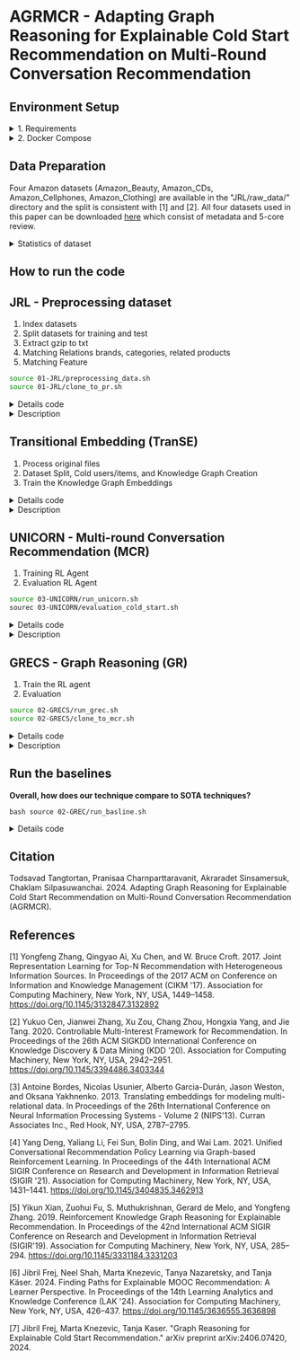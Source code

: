 # AGRMCR - Adapting Graph Reasoning for Explainable Cold Start Recommendation on Multi-Round Conversation Recommendation

## Environment Setup 
<details>
<summary> 1. Requirements </summary>

```bash
pip install -r requirements.txt
```

</details>

<details>
<summary> 2. Docker Compose </summary>

For those who prefer containerization, Docker offers an isolated and consistent environment. Ensure Docker is installed on your system by following the [official Docker installation guide](https://docs.docker.com/get-docker/).

1. **Start the Application with Docker Compose:**
    ```bash
    docker compose up -d 
    ```
    If you've made changes and want them to reflect, append `--build` to the command above.
2. **Stopping the Application:**
   To stop and remove all running containers, execute:
   ```bash
   docker-compose down
   ```
</details>

## Data Preparation
Four Amazon datasets (Amazon_Beauty, Amazon_CDs, Amazon_Cellphones, Amazon_Clothing) are available in the "JRL/raw_data/" directory and the split is consistent with [1] and [2]. All four datasets used in this paper can be downloaded [here](https://cseweb.ucsd.edu/~jmcauley/datasets/amazon/links.html) which consist of metadata and 5-core review.

<details>

<summary> Statistics of dataset</summary>

### Summary statistics of datasets.

### Entity Statistics for E-commerce Datasets

|                | **CDs** | **Cloth.** | **Cell.** | **Beauty** |
|----------------|---------|------------|-----------|------------|
| **#Entities**  |         |            |           |            |
| User           | 75k     | 39k        | 27k       | 22k        |
| Product        | 64k     | 23k        | 10k       | 12k        |
| Word           | 202k    | 21k        | 22k       | 22k        |
| Brand          | 1.4k    | 1.1k       | 955       | 2k         |
| Category       | 770     | 1.1k       | 206       | 248        |

### Relation Statistics for E-commerce Datasets

|                                      | **CDs** | **Cloth.** | **Cell.** | **Beauty** |
|--------------------------------------|---------|------------|-----------|------------|
| **#Relations**                       |         |            |           |            |
| User $\xrightarrow{\text{purchase}}$ Product               | 1.1M    | 278k       | 194k      | 198k       |
| User $\xrightarrow{\text{mention}}$ Word                   | 191M    | 17M        | 18M       | 18M        |
| User $\xrightarrow{\text{like}}$ Brand | 192k    | 60k        | 90k       | 132k       |
| User $\xrightarrow{\text{dislike}}$ Brand | 192k    | 60k        | 90k       | 132k       |
| User $\xrightarrow{\text{interested in}}$ Category | 2.0M    | 949k       | 288k      | 354k       |
| Product $\xrightarrow{\text{described by}}$ Word          | 191M    | 17M        | 18M       | 18M        |
| Product $\xrightarrow{\text{belong to}}$ Category | 466k    | 154k       | 36k       | 49k        |
| Product $\xrightarrow{\text{produced by}}$ Brand | 64k     | 23k        | 10k       | 12k        |
| Product $\xrightarrow{\text{also bought}}$ Product        | 3.6M    | 1.4M       | 590k      | 891k       |
| Product $\xrightarrow{\text{also viewed}}$ Product        | 78k     | 147k       | 22k       | 155k       |
| Product $\xrightarrow{\text{bought together}}$ Product    | 78k     | 28k        | 12k       | 14k        |

### Entities and Relations 
| Head | Relation           | Tail                 |
|------|--------------------|----------------------|
| USER | INTERACT           | ITEM                 |
| USER | MENTION            | WORD                 |
| USER | LIKE**             | BRAND                |
| USER | INTERESTED_IN**    | CATEGORY             |
| ITEM | DESCRIBED_BY       | WORD                 |
| ITEM | BELONG_TO**        | CATEGORY (FEATURE)   |
| ITEM | PRODUCED_BY**      | BRAND (FEATURE)      |
| ITEM | ALSO_BUY           | ITEM                 |
| ITEM | ALSO_VIEW          | ITEM                 |
| ITEM | BOUGHT_TOGETHER    | ITEM                 |

** denoted it used to integrate cold users or cold items into the KG.

</details>

## How to run the code
## JRL - Preprocessing dataset

1. Index datasets 
2. Split datasets for training and test 
3. Extract gzip to txt
4. Matching Relations brands, categories, related products
5. Matching Feature

```bash
source 01-JRL/preprocessing_data.sh
source 01-JRL/clone_to_pr.sh
```

<details>
<summary> Details code </summary>

```bash
```

</details>


<details>
<summary> Description </summary>

### STEP 1 : Index datasets (Entity) 
`index_and_filter_review_file.py `

This script processes the review data to generate various entity files.
#### Generated Files:
- `vocab.txt`       : Contains a list of unique words from the reviews.
- `user.txt`        : Contains a list of unique user IDs.
- `product.txt`     : Contains a list of unique product IDs.
- `review_text.txt` : Contains the text of the reviews.
- `review_u_p.txt`  : Maps reviews to users and products.
- `review_id.txt`   : Contains unique review IDs.
- `train.txt`       : 
- `test.txt`        :
- `validation.txt`  :

### STEP 2 : Split datasets for training and test 
`split_train_test.py`

### STEP 3 : Extract gzip to txt 
`gzip -d *.txt.gz`

### STEP 4 : Matching Relations
`match_cate_brand_related.py`

This script processes the data to generate relation files, which describe various relationships between entities such as products, brands, and categories.
#### Generated Files:
- `also_bought_p_p.txt`: Contains pairs of products that are often bought together.
- `also_view_p_p.txt`: Contains pairs of products that are often viewed together.
- `bought_together_p_p.txt`: Contains pairs of products that are frequently bought together.
- `brand_p_b.txt`: Maps products to their respective brands.
- `category_p_c.txt`: Maps products to their respective categories.
- `brand.txt`: Contains a list of unique brands.
- `category.txt`: Contains a list of unique categories.
- `related_product.txt` : Contains a list of unique related_product product IDs.

### STEP 5 : Clone preprocessed dataset to Path Reasoning 

</details>

## Transitional Embedding (TranSE)

1. Process original files
2. Dataset Split, Cold users/items, and Knowledge Graph Creation
3. Train the Knowledge Graph Embeddings

<details>
<summary> Details code </summary>

```bash
```

</details>

<details>
<summary> Description </summary>

</details>



## UNICORN - Multi-round Conversation Recommendation (MCR)
1. Training RL Agent
2. Evaluation RL Agent

```bash
source 03-UNICORN/run_unicorn.sh
sourec 03-UNICORN/evaluation_cold_start.sh
```

<details>

<summary>Details code</summary>

```bash
```

</details>

<details>
<summary> Description </summary>

### STEP 1 : Training RL Agent `RL_model.py`

This script will train RL policy network. Given $p_0$, the agent will decide which items to recommend.

### STEP 2 : Evaluation RL Agent`evaluate.py`

This script will evaluate RL policy network. Given $p_0$, the agent will decide which items to recommend

</details>

## GRECS - Graph Reasoning (GR)

1. Train the RL agent
2. Evaluation

```bash
source 02-GRECS/run_grec.sh
source 02-GRECS/clone_to_mcr.sh
```
<details> 
<summary>Details code</summary>
```bash
```
</details>

<details>
<summary>Description</summary>

### STEP 1 : Preprocessing `preprocess/domain.py`

This script processes the review data to generate various entity files.
#### Generated Files:
- `like_u_b.txt`            :
- `like_u_b_rating.txt`     :
- `dislike_u_b_rating.txt`  :
- `mentioned_by_u_w.txt`    :
- `described_as_p_w.txt`    : 
- `purchases.txt`           :
- `interested_in_u_c.txt`   :

### STEP 2 : Make dataset `make_dataset.py`

This script processes the purchase.txt to generate pair(user,item) of train/test/validation.txt
#### Generated Files:
- `cold_start_users.json`   :
- `cold_start_items.json`   :
- `train_dataset.pkl`       :
- `test_dataset.pkl`        :
- `valiation_dataset.pkl`   :
- `train_kg.pkl`            :
- `test_kg.pkl`             :
- `validation_kg.pkl`       :
- `train_label.pkl`         :
- `test_label.pkl`          :
- `validation_label.pkl`    :

### STEP 3 : Transitional Embedding (TransE) [3] `train_transe_model.py`
#### Generated Files:
- `train_transe_model/transe_model_sd_epoch_{}.ckpt` : original embedded
- `train_transe_model.pkl` : null/avg translation train embedded
- `test_transe_model.pkl` : null/avg translation test embedded
- `validation_transe_embed.pkl` : null/avg translation valid embedded

### STEP 4 : Clone transE embedding to Multi-round conversation

### STEP 5 : Train RL agent `train_agent.py`
#### Generated Files:

### STEP 6 : Evaluation RL agent `test_agent.py`
#### Generated Files:

</details>

<!-- ## Methodology

1. Construct New user preferred (NUP) in the form of graph.
2. Initializing NUP embeddings for Users/Items by translation
3. Extracting Existing User embeddings
4. Similarity
5. Generate Path Reasoning
6. Trim


<details>
<summary>Translation</summary>

**How can we best initialize the embedding of new user by utilizing other similar users?**

#### Average Translations
While the agent can navigate the Knowledge Graph (KG) from a cold user (or to a cold item) via their integration in the KG, it needs meaningful embeddings in its state representation to take an action that will lead to a relevant recommendation. To this end, [7] propose to calculate the embedding for a new entity by using the `average translations` from its related entities:

$$
\boldsymbol{e} = \sum_{(r', e'_t) \in \mathcal{G}_{e}} \left(\boldsymbol{e'_t} - \boldsymbol{r'}\right)/|\mathcal{G}_{e}|
$$

where $\mathcal{G}_{e}$ is the subset of all triplets in $\mathcal{G}$ whose head entity is $e$. This choice is motivated by the KG embeddings being trained using a translation method as described below:

$$
f(e_h, e_t | r) = <\boldsymbol{e_h} + \boldsymbol{r}, \boldsymbol{e_t}> + b_{e_t}
$$

where $\boldsymbol{e_h}, \boldsymbol{r}, \boldsymbol{e_t}$ are the embeddings of $e_h, r$ and $e_t$ respectively and $b_{e_t}$ is the bias of $e_t$.

#### Positive/Negative Translations
Given pairs $(r', e'_t)$ where $r$ could be actions like "purchase", "mention", "interested", "like", or negative actions like "don't like", "don't interested", and $e_t$ could be associated items, categories, or brands, it compute a weighted average of these pairs.

Let's denote the weight of each pair $(r', e'_t)$ as $w_{r', e'_t}$. If $w_{r', e'_t} = 1$ for `positive pairs` and $-1$ for `negative pairs`, the modified equation could be:

$$ \boldsymbol{e} = \frac{\sum_{(r', e'_t) \in \mathcal{G}_{e}} w_{r', e'_t} \cdot (\boldsymbol{e'_t} - \boldsymbol{r'})}{|\mathcal{G}_{e}|} $$
Where
- $ \mathcal{G}_{e}$ is still the set of pairs $(r, e_t)$.
- $ \boldsymbol{e_t} $ represents the vector associated with $e_t$.
- $ \boldsymbol{r} $ represents the vector associated with $r$.
- $ w_{r, e_t} $ is the weight assigned to each pair, where $ w_{r, e_t} = 1 $ for positive pairs like (purchase, item), (mention, item), etc.
- $ w_{r, e_t} = -1 $ for negative pairs like (disike, brand), (disinterested, category).

This modification allows you to adjust the contribution of each pair based on whether it is positive or negative, while still computing an average vector $\boldsymbol{e}$ that reflects the relationships captured by your pairs $(r', e'_t)$.

#### Null embeddings
To evaluate our cold embeddings assignment strategy, we will also compare it to using `null embeddings` (zero values everywhere) that correspond to no prior knowledge about users or items. In the following sections, we denote models using the average translation embeddings as `PGPR_a`/`UPGPR_a`, null embeddings as `PGPR_0`/`UPGPR_0`, negative embeddings as `PGPR_n`/`UPGPR_n`, and these methods regardless of the embeddings as `PGPR`/`UPGPR`.

</details>

<details>
<summary>Past history in the form of graph</summary>

**Does past history of other user preferences in the form of graph improve the success rate of recommendation ?**

### User Embedding

- `User Profile : new users embedding from MCR` : 
We construct a pair consisting of an entity and a relation based on the last state $s_t$ which consist of $[\mathcal{H}_u^{(t)},\mathcal{G}_u^{(t)}]$ where
  - $\mathcal{H}_u^{(t)} = [\mathcal{P}_u^{(t)}, \mathcal{P}_{\mathrm{rej}}^{(t)}, \mathcal{V}_{\mathrm{rej}}^{(t)}]$ denotes the conversation history until timestep $t$ 
  - $\mathcal{G}_u^{(t)}$ denotes the dynamic subgraph of $\mathcal{G}$ for the user $u$ at timestep $t$
  - $\mathcal{P}_u$ denotes the user-preferred attribute. 
  - $\mathcal{P}_{\mathrm{rej}}$ denotes the attributes rejected by the user 
  - $\mathcal{V}_{\mathrm{rej}}$ denotes the items rejected by the user
  
  We will get set of pair $(r', e'_t)$ which it would be $(r'_{pos}, p_u), (r'_{neg}, p_{rej}), (r'_{neg}, v_{rej})$ then we calculate new user embedding $e_{new}$ from `Positive/Negative Translations`

- `Existing users embeddings from TransE` : Take all users $ \textbf{E}_\textbf{U} $ which trained by `transE` 

- `Similarity function` : The goal of finding the highest matching candidate embedding $e_{\text{candidate}}$ involves calculating it using the formula: $$ e_{\text{candidate}} = \arg\max_{e_i \in \textbf{E}_\textbf{U}} f(e_{\text{new}}, \textbf{E}_\textbf{U}) $$ where
  - $ e_{\text{new}} $ denotes as a new embedding vector that you want to match against existing candidate embeddings.
  - $ \textbf{E}_\textbf{U} $ denotes as a set (or vector) of existing candidate user embeddings.
  - $ f(e_{\text{new}}, e_i) $ denotes as a function computes a similarity score or a measure of matching between the new user embedding $ e_{\text{new}} $ and each candidate user embedding $ e_i \in \textbf{E}_\textbf{U} $. Importantly, $ f(e_{\text{new}}, e_i) $ returns a value in the range $[0, 1]$, where higher values indicate a stronger match or similarity between $ e_{\text{new}} $ and $ e_i $.
  
  The expression $ \arg\max_{e_i \in \textbf{E}_\textbf{U}} f(e_{\text{new}}, e_i) $ finds the candidate embedding $ e_i $ from the set $ \textbf{E}_\textbf{U} $ that maximizes the matching function $ f $ with $ e_{\text{new}} $.

</details>

<details>
<summary>Graph Reasoning</summary>

- `Graph Reasoning (GR)`: Given $e_{\text{candidate}}$, the GR agent will generate paths for recommendation according to the trained policy.

</details>

<details>
<summary>Trim</summary>

- `Trim` : After obtaining GR of $e_{candidate}$, we eliminate the nodes of $\mathcal{P}_{\mathrm{rej}}$ and $\mathcal{V}_{\mathrm{rej}}$ 

</details> -->



## Run the baselines

**Overall, how does our technique compare to SOTA techniques?**

```
bash source 02-GREC/run_basline.sh
```

<details>
<summary>Details code</summary>

```bash
echo "------------- 1 : Process the files for Recbole -------------"
# Process the processed files for RecBole (after processing the original files for Graph Reasoning) 
echo "-------------- Formatting Beauty --------------------------"
python3 src/baselines/format_beauty.py \
    --config config_default/beauty/baselines/format.json 
echo "-------------- Formatting CDs --------------------------"
python3 src/baselines/format_cds.py \
    --config config_default/cds/baselines/format.json
echo "-------------- Formatting Cellphones -------------------"
python3 src/baselines/format_cellphones.py \
    --config config_default/cellphones/baselines/format.json
echo "-------------- Formatting Clothing ---------------------"
python3 src/baselines/format_clothing.py \
    --config config_default/clothing/baselines/format.json
echo "--------------------------------------------------------"
# python3 src/baselines/format_coco.py \
#     --config config_default/coco/baselines/format.json
# After this process, all the files from beauty have been standardized into the format needed by RecBole. 
# We follow the same process for the other datasets: 

echo "------------- 2 : Run the baselines -------------"
# To run a baseline on Beauty, choose a yaml config file in config_default/beauty/baselines and run the following:
DATASET_NAMES=("beauty" "cds" "cellphones" "clothing")

# DATASET_NAME=beauty
for DATASET_NAME in "${DATASET_NAMES[@]}"; do
    python3 src/baselines/baseline.py \
        --config config_default/${DATASET_NAME}/baselines/Pop.yaml
    python3 src/baselines/baseline.py \
        --config config_default/${DATASET_NAME}/baselines/ItemKNN.yaml
    python3 src/baselines/baseline.py \
        --config config_default/${DATASET_NAME}/baselines/BPR.yaml
    python3 src/baselines/baseline.py \
        --config config_default/${DATASET_NAME}/baselines/NeuMF.yaml
    python3 src/baselines/baseline.py \
        --config config_default/${DATASET_NAME}/baselines/CFKG.yaml
    python3 src/baselines/baseline.py \
        --config config_default/${DATASET_NAME}/baselines/KGCN.yaml
    python3 src/baselines/baseline.py \
        --config config_default/${DATASET_NAME}/baselines/MKR.yaml
    python3 src/baselines/baseline.py \
        --config config_default/${DATASET_NAME}/baselines/SpectralCF.yaml
done
# This example runs the Pop baseline on the Beauty dataset.
# You can ignore the warning "command line args [--config config_default/baselines/Pop.yaml] will not be used in RecBole". The argument is used properly.
```

</details>

## Citation
Todsavad Tangtortan, Pranisaa Charnparttaravanit, Akraradet Sinsamersuk, Chaklam Silpasuwanchai. 2024. Adapting Graph Reasoning for Explainable Cold Start Recommendation on Multi-Round Conversation Recommendation (AGRMCR). 

## References
[1] Yongfeng Zhang, Qingyao Ai, Xu Chen, and W. Bruce Croft. 2017. Joint Representation Learning for Top-N Recommendation with Heterogeneous Information Sources. In Proceedings of the 2017 ACM on Conference on Information and Knowledge Management (CIKM '17). Association for Computing Machinery, New York, NY, USA, 1449–1458. https://doi.org/10.1145/3132847.3132892

[2] Yukuo Cen, Jianwei Zhang, Xu Zou, Chang Zhou, Hongxia Yang, and Jie Tang. 2020. Controllable Multi-Interest Framework for Recommendation. In Proceedings of the 26th ACM SIGKDD International Conference on Knowledge Discovery & Data Mining (KDD '20). Association for Computing Machinery, New York, NY, USA, 2942–2951. https://doi.org/10.1145/3394486.3403344

[3] Antoine Bordes, Nicolas Usunier, Alberto Garcia-Durán, Jason Weston, and Oksana Yakhnenko. 2013. Translating embeddings for modeling multi-relational data. In Proceedings of the 26th International Conference on Neural Information Processing Systems - Volume 2 (NIPS'13). Curran Associates Inc., Red Hook, NY, USA, 2787–2795.

[4] Yang Deng, Yaliang Li, Fei Sun, Bolin Ding, and Wai Lam. 2021. Unified Conversational Recommendation Policy Learning via Graph-based Reinforcement Learning. In Proceedings of the 44th International ACM SIGIR Conference on Research and Development in Information Retrieval (SIGIR '21). Association for Computing Machinery, New York, NY, USA, 1431–1441. https://doi.org/10.1145/3404835.3462913

[5] Yikun Xian, Zuohui Fu, S. Muthukrishnan, Gerard de Melo, and Yongfeng Zhang. 2019. Reinforcement Knowledge Graph Reasoning for Explainable Recommendation. In Proceedings of the 42nd International ACM SIGIR Conference on Research and Development in Information Retrieval (SIGIR'19). Association for Computing Machinery, New York, NY, USA, 285–294. https://doi.org/10.1145/3331184.3331203

[6] Jibril Frej, Neel Shah, Marta Knezevic, Tanya Nazaretsky, and Tanja Käser. 2024. Finding Paths for Explainable MOOC Recommendation: A Learner Perspective. In Proceedings of the 14th Learning Analytics and Knowledge Conference (LAK '24). Association for Computing Machinery, New York, NY, USA, 426–437. https://doi.org/10.1145/3636555.3636898

[7] Jibril Frej, Marta Knezevic, Tanja Kaser. "Graph Reasoning for Explainable Cold Start Recommendation." arXiv preprint arXiv:2406.07420, 2024.